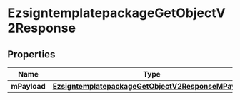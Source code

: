 
# EzsigntemplatepackageGetObjectV2Response

## Properties
| Name | Type | Description | Notes |
| ------------ | ------------- | ------------- | ------------- |
| **mPayload** | [**EzsigntemplatepackageGetObjectV2ResponseMPayload**](EzsigntemplatepackageGetObjectV2ResponseMPayload.md) |  |  |



